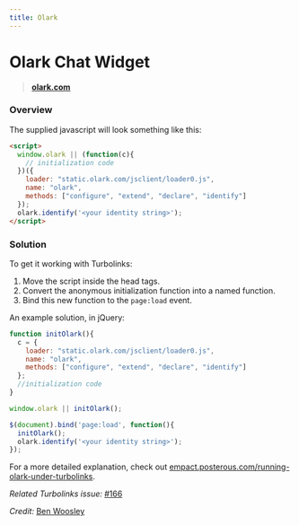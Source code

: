 ```yaml
---
title: Olark
---
```


# Olark Chat Widget 

> **[olark.com](http://olark.com)**

### Overview

The supplied javascript will look something like this:

```html
<script>
  window.olark || (function(c){
    // initialization code
  })({ 
    loader: "static.olark.com/jsclient/loader0.js", 
    name: "olark", 
    methods: ["configure", "extend", "declare", "identify"]
  });
  olark.identify('<your identity string>');
</script>
```

### Solution

To get it working with Turbolinks:

1. Move the script inside the head tags.
2. Convert the anonymous initialization function into a named function.
3. Bind this new function to the `page:load` event.

An example solution, in jQuery:

```javascript
function initOlark(){
  c = {
    loader: "static.olark.com/jsclient/loader0.js", 
    name: "olark", 
    methods: ["configure", "extend", "declare", "identify"]
  };
  //initialization code
}

window.olark || initOlark();

$(document).bind('page:load', function(){
  initOlark();
  olark.identify('<your identity string>');
});
```

For a more detailed explanation, check out [empact.posterous.com/running-olark-under-turbolinks](http://empact.posterous.com/running-olark-under-turbolinks).

*Related Turbolinks issue:* [#166](https://github.com/rails/turbolinks/issues/166)

*Credit:* [Ben Woosley](https://github.com/Empact)